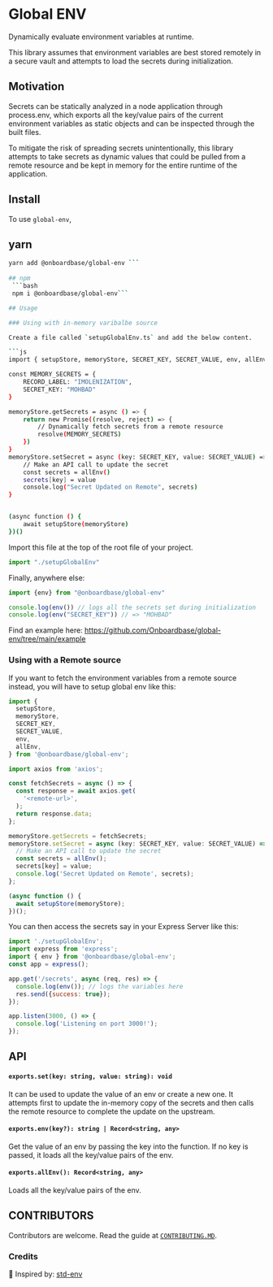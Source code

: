 <div align=“center”>

# Global ENV

Dynamically evaluate environment variables at runtime.

This library assumes that environment variables are best stored remotely in a secure vault and attempts to load the secrets during initialization.

</div>

## Motivation

Secrets can be statically analyzed in a node application through process.env, which exports all the key/value pairs of the current environment variables as static objects and can be inspected through the built files.

To mitigate the risk of spreading secrets unintentionally, this library attempts to take secrets as dynamic values that could be pulled from a remote resource and be kept in memory for the entire runtime of the application.



## Install

To use `global-env`,
## yarn

```bash
yarn add @onboardbase/global-env ```
 
## npm
 ```bash
 npm i @onboardbase/global-env```

## Usage

### Using with in-memory varibalbe source

Create a file called `setupGlobalEnv.ts` and add the below content. 

```js
import { setupStore, memoryStore, SECRET_KEY, SECRET_VALUE, env, allEnv } from "@onboardbase/global-env"

const MEMORY_SECRETS = {
    RECORD_LABEL: "IMOLENIZATION",
    SECRET_KEY: "MOHBAD"
}

memoryStore.getSecrets = async () => {
    return new Promise((resolve, reject) => {
        // Dynamically fetch secrets from a remote resource
        resolve(MEMORY_SECRETS)
    })
}
memoryStore.setSecret = async (key: SECRET_KEY, value: SECRET_VALUE) => {
    // Make an API call to update the secret
    const secrets = allEnv()
    secrets[key] = value
    console.log("Secret Updated on Remote", secrets)
}


(async function () {
    await setupStore(memoryStore)
})()
```

Import this file at the top of the root file of your project.
```js
import "./setupGlobalEnv"
```

Finally, anywhere else:
```js
import {env} from "@onboardbase/global-env"

console.log(env()) // logs all the secrets set during initialization
console.log(env("SECRET_KEY")) // => "MOHBAD"
```
Find an example here: https://github.com/Onboardbase/global-env/tree/main/example

### Using with a Remote source
If you want to fetch the environment variables from a remote source instead, you will have to setup global env like this:
```js
import {
  setupStore,
  memoryStore,
  SECRET_KEY,
  SECRET_VALUE,
  env,
  allEnv,
} from '@onboardbase/global-env'; 

import axios from 'axios';

const fetchSecrets = async () => {
  const response = await axios.get(
    '<remote-url>',
  );
  return response.data;
};

memoryStore.getSecrets = fetchSecrets;
memoryStore.setSecret = async (key: SECRET_KEY, value: SECRET_VALUE) => {
  // Make an API call to update the secret
  const secrets = allEnv();
  secrets[key] = value;
  console.log('Secret Updated on Remote', secrets);
};

(async function () {
  await setupStore(memoryStore);
})();

```
You can then access the secrets say in your Express Server like this:
```js
import './setupGlobalEnv';
import express from 'express';
import { env } from '@onboardbase/global-env';
const app = express();

app.get('/secrets', async (req, res) => {
  console.log(env()); // logs the variables here
  res.send({success: true});
});

app.listen(3000, () => {
  console.log('Listening on port 3000!');
});
```
## API

#### **`exports.set(key: string, value: string): void`**

It can be used to update the value of an env or create a new one. It attempts first to update the in-memory copy of the secrets and then calls the remote resource to complete the update on the upstream.

#### **`exports.env(key?): string | Record<string, any>`**
Get the value of an env by passing the key into the function. If no key is passed, it loads all the key/value pairs of the env.

#### **`exports.allEnv(): Record<string, any>`**
Loads all the key/value pairs of the env.


## CONTRIBUTORS

Contributors are welcome. Read the guide at [`CONTRIBUTING.MD`](./CONTRIBUTING.MD).


### Credits

🙌  Inspired by: [std-env](https://github.com/unjs/std-env)


